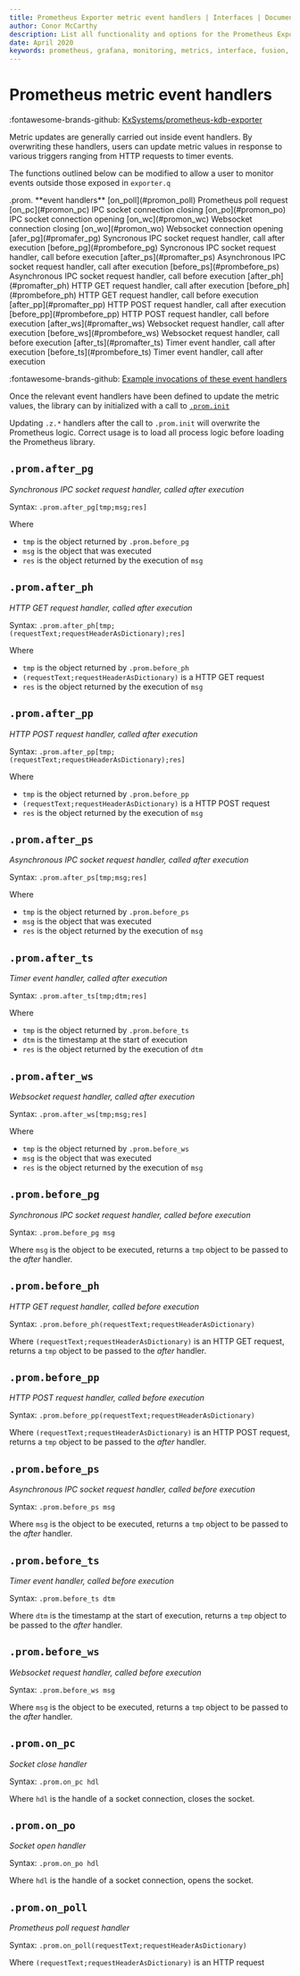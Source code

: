```yaml
---
title: Prometheus Exporter metric event handlers | Interfaces | Documentation for kdb+ and q
author: Conor McCarthy
description: List all functionality and options for the Prometheus Exporter for kdb+ metrics 
date: April 2020
keywords: prometheus, grafana, monitoring, metrics, interface, fusion, exporter, visualisation, q
---
```

# Prometheus metric event handlers 

:fontawesome-brands-github:
[KxSystems/prometheus-kdb-exporter](https://github.com/KxSystems/prometheus-kdb-exporter)

Metric updates are generally carried out inside event handlers. By overwriting these handlers, users can update metric values in response to various triggers ranging from HTTP requests to timer events.

The functions outlined below can be modified to allow a user to monitor events outside those exposed in `exporter.q` 

<div markdown="1" class="typewriter">
.prom.      **event handlers**
 [on_poll](#promon_poll)      Prometheus poll request
 [on_pc](#promon_pc)        IPC socket connection closing
 [on_po](#promon_po)        IPC socket connection opening
 [on_wc](#promon_wc)        Websocket connection closing
 [on_wo](#promon_wo)        Websocket connection opening
 [afer_pg](#promafer_pg)      Syncronous IPC socket request handler, call after execution
 [before_pg](#prombefore_pg)    Syncronous IPC socket request handler, call before execution
 [after_ps](#promafter_ps)     Asynchronous IPC socket request handler, call after execution
 [before_ps](#prombefore_ps)    Asynchronous IPC socket request handler, call before execution
 [after_ph](#promafter_ph)     HTTP GET request handler, call after execution
 [before_ph](#prombefore_ph)    HTTP GET request handler, call before execution
 [after_pp](#promafter_pp)     HTTP POST request handler, call after execution
 [before_pp](#prombefore_pp)    HTTP POST request handler, call before execution
 [after_ws](#promafter_ws)     Websocket request handler, call after execution
 [before_ws](#prombefore_ws)    Websocket request handler, call before execution
 [after_ts](#promafter_ts)     Timer event handler, call after execution
 [before_ts](#prombefore_ts)    Timer event handler, call after execution
</div>

:fontawesome-brands-github: 
[Example invocations of these event handlers](https://github.com/KxSystems/prometheus-kdb-exporter/blob/master/examples/kdb_user_example.q)

Once the relevant event handlers have been defined to update the metric values, the library can by initialized with a call to [`.prom.init`](reference.md#initialize-library)

Updating `.z.*` handlers after the call to `.prom.init` will overwrite the Prometheus logic. Correct usage is to load all process logic before loading the Prometheus library. 


## `.prom.after_pg`

_Synchronous IPC socket request handler, called after execution_

Syntax: `.prom.after_pg[tmp;msg;res]`

Where

-   `tmp` is the object returned by `.prom.before_pg`
-   `msg` is the object that was executed
-   `res` is the object returned by the execution of `msg` 


## `.prom.after_ph`

_HTTP GET request handler, called after execution_

Syntax: `.prom.after_ph[tmp;(requestText;requestHeaderAsDictionary);res]`

Where

-   `tmp` is the object returned by `.prom.before_ph`
-   `(requestText;requestHeaderAsDictionary)` is a HTTP GET request
-   `res` is the object returned by the execution of `msg` 


## `.prom.after_pp`

_HTTP POST request handler, called after execution_

Syntax: `.prom.after_pp[tmp;(requestText;requestHeaderAsDictionary);res]`

Where

-   `tmp` is the object returned by `.prom.before_pp`
-   `(requestText;requestHeaderAsDictionary)` is a HTTP POST request
-   `res` is the object returned by the execution of `msg` 


## `.prom.after_ps`

_Asynchronous IPC socket request handler, called after execution_

Syntax: `.prom.after_ps[tmp;msg;res]`

Where

-   `tmp` is the object returned by `.prom.before_ps`
-   `msg` is the object that was executed
-   `res` is the object returned by the execution of `msg` 


## `.prom.after_ts`

_Timer event handler, called after execution_

Syntax: `.prom.after_ts[tmp;dtm;res]`

Where

-   `tmp` is the object returned by `.prom.before_ts`
-   `dtm` is the timestamp at the start of execution
-   `res` is the object returned by the execution of `dtm` 


## `.prom.after_ws`

_Websocket request handler, called after execution_

Syntax: `.prom.after_ws[tmp;msg;res]`

Where

-   `tmp` is the object returned by `.prom.before_ws`
-   `msg` is the object that was executed
-   `res` is the object returned by the execution of `msg` 


## `.prom.before_pg`

_Synchronous IPC socket request handler, called before execution_

Syntax: `.prom.before_pg msg`

Where `msg` is the object to be executed, returns a `tmp` object to be passed to the _after_ handler.


## `.prom.before_ph`

_HTTP GET request handler, called before execution_

Syntax: `.prom.before_ph(requestText;requestHeaderAsDictionary)`

Where `(requestText;requestHeaderAsDictionary)` is an HTTP GET request, returns a `tmp` object to be passed to the _after_ handler.


## `.prom.before_pp`

_HTTP POST request handler, called before execution_

Syntax: `.prom.before_pp(requestText;requestHeaderAsDictionary)`

Where `(requestText;requestHeaderAsDictionary)` is an HTTP POST request, returns a `tmp` object to be passed to the _after_ handler.


## `.prom.before_ps`

_Asynchronous IPC socket request handler, called before execution_

Syntax: `.prom.before_ps msg`

Where `msg` is the object to be executed, returns a `tmp` object to be passed to the _after_ handler.


## `.prom.before_ts`

_Timer event handler, called before execution_

Syntax: `.prom.before_ts dtm`

Where `dtm` is the timestamp at the start of execution, returns a `tmp` object to be passed to the _after_ handler.


## `.prom.before_ws`

_Websocket request handler, called before execution_

Syntax: `.prom.before_ws msg`

Where `msg` is the object to be executed, returns a `tmp` object to be passed to the _after_ handler.


## `.prom.on_pc`

_Socket close handler_

Syntax: `.prom.on_pc hdl`

Where `hdl` is the handle of a socket connection, closes the socket.


## `.prom.on_po`

_Socket open handler_

Syntax: `.prom.on_po hdl`

Where `hdl` is the handle of a socket connection, opens the socket.


## `.prom.on_poll`

_Prometheus poll request handler_

Syntax: `.prom.on_poll(requestText;requestHeaderAsDictionary)`

Where `(requestText;requestHeaderAsDictionary)` is an HTTP request

